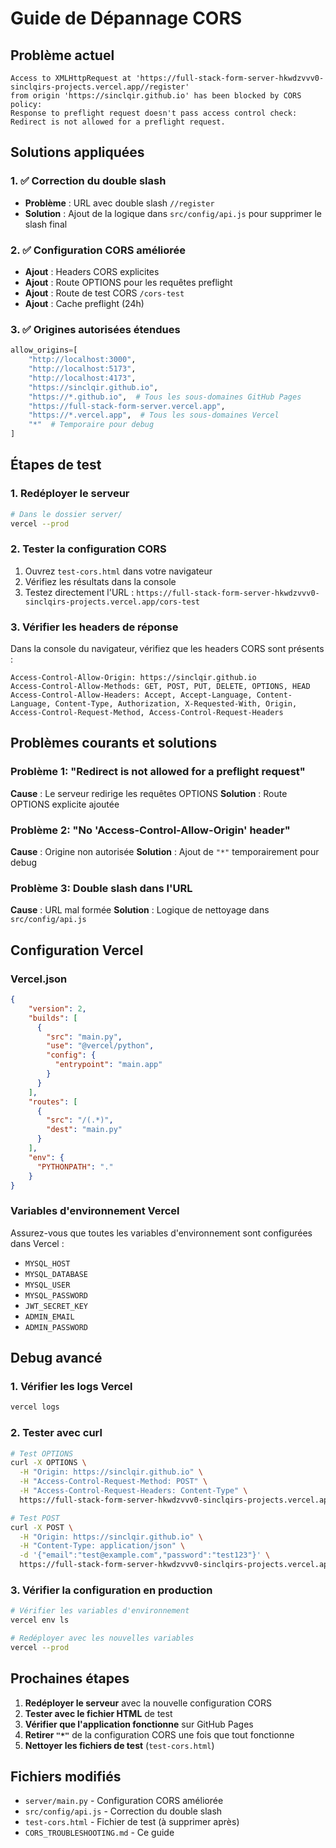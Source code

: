 # Guide de Dépannage CORS

## Problème actuel
```
Access to XMLHttpRequest at 'https://full-stack-form-server-hkwdzvvv0-sinclqirs-projects.vercel.app//register' 
from origin 'https://sinclqir.github.io' has been blocked by CORS policy: 
Response to preflight request doesn't pass access control check: 
Redirect is not allowed for a preflight request.
```

## Solutions appliquées

### 1. ✅ Correction du double slash
- **Problème** : URL avec double slash `//register`
- **Solution** : Ajout de la logique dans `src/config/api.js` pour supprimer le slash final

### 2. ✅ Configuration CORS améliorée
- **Ajout** : Headers CORS explicites
- **Ajout** : Route OPTIONS pour les requêtes preflight
- **Ajout** : Route de test CORS `/cors-test`
- **Ajout** : Cache preflight (24h)

### 3. ✅ Origines autorisées étendues
```python
allow_origins=[
    "http://localhost:3000",
    "http://localhost:5173", 
    "http://localhost:4173",
    "https://sinclqir.github.io",
    "https://*.github.io",  # Tous les sous-domaines GitHub Pages
    "https://full-stack-form-server.vercel.app",
    "https://*.vercel.app",  # Tous les sous-domaines Vercel
    "*"  # Temporaire pour debug
]
```

## Étapes de test

### 1. Redéployer le serveur
```bash
# Dans le dossier server/
vercel --prod
```

### 2. Tester la configuration CORS
1. Ouvrez `test-cors.html` dans votre navigateur
2. Vérifiez les résultats dans la console
3. Testez directement l'URL : `https://full-stack-form-server-hkwdzvvv0-sinclqirs-projects.vercel.app/cors-test`

### 3. Vérifier les headers de réponse
Dans la console du navigateur, vérifiez que les headers CORS sont présents :
```
Access-Control-Allow-Origin: https://sinclqir.github.io
Access-Control-Allow-Methods: GET, POST, PUT, DELETE, OPTIONS, HEAD
Access-Control-Allow-Headers: Accept, Accept-Language, Content-Language, Content-Type, Authorization, X-Requested-With, Origin, Access-Control-Request-Method, Access-Control-Request-Headers
```

## Problèmes courants et solutions

### Problème 1: "Redirect is not allowed for a preflight request"
**Cause** : Le serveur redirige les requêtes OPTIONS
**Solution** : Route OPTIONS explicite ajoutée

### Problème 2: "No 'Access-Control-Allow-Origin' header"
**Cause** : Origine non autorisée
**Solution** : Ajout de `"*"` temporairement pour debug

### Problème 3: Double slash dans l'URL
**Cause** : URL mal formée
**Solution** : Logique de nettoyage dans `src/config/api.js`

## Configuration Vercel

### Vercel.json
```json
{
    "version": 2,
    "builds": [
      {
        "src": "main.py",
        "use": "@vercel/python",
        "config": {
          "entrypoint": "main.app"
        }
      }
    ],
    "routes": [
      {
        "src": "/(.*)",
        "dest": "main.py"
      }
    ],
    "env": {
      "PYTHONPATH": "."
    }
}
```

### Variables d'environnement Vercel
Assurez-vous que toutes les variables d'environnement sont configurées dans Vercel :
- `MYSQL_HOST`
- `MYSQL_DATABASE`
- `MYSQL_USER`
- `MYSQL_PASSWORD`
- `JWT_SECRET_KEY`
- `ADMIN_EMAIL`
- `ADMIN_PASSWORD`

## Debug avancé

### 1. Vérifier les logs Vercel
```bash
vercel logs
```

### 2. Tester avec curl
```bash
# Test OPTIONS
curl -X OPTIONS \
  -H "Origin: https://sinclqir.github.io" \
  -H "Access-Control-Request-Method: POST" \
  -H "Access-Control-Request-Headers: Content-Type" \
  https://full-stack-form-server-hkwdzvvv0-sinclqirs-projects.vercel.app/register

# Test POST
curl -X POST \
  -H "Origin: https://sinclqir.github.io" \
  -H "Content-Type: application/json" \
  -d '{"email":"test@example.com","password":"test123"}' \
  https://full-stack-form-server-hkwdzvvv0-sinclqirs-projects.vercel.app/register
```

### 3. Vérifier la configuration en production
```bash
# Vérifier les variables d'environnement
vercel env ls

# Redéployer avec les nouvelles variables
vercel --prod
```

## Prochaines étapes

1. **Redéployer le serveur** avec la nouvelle configuration CORS
2. **Tester avec le fichier HTML** de test
3. **Vérifier que l'application fonctionne** sur GitHub Pages
4. **Retirer `"*"`** de la configuration CORS une fois que tout fonctionne
5. **Nettoyer les fichiers de test** (`test-cors.html`)

## Fichiers modifiés
- `server/main.py` - Configuration CORS améliorée
- `src/config/api.js` - Correction du double slash
- `test-cors.html` - Fichier de test (à supprimer après)
- `CORS_TROUBLESHOOTING.md` - Ce guide 